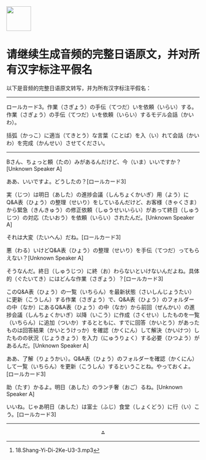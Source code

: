<img src="https://r2cdn.perplexity.ai/pplx-full-logo-primary-dark%402x.png" style="height:64px;margin-right:32px"/>

# 请继续生成音频的完整日语原文，并对所有汉字标注平假名

以下是音频的完整日语原文转写，并为所有汉字标注平假名：

***

ロールカード3。作業（さぎょう）の手伝（てつだ）いを依頼（いらい）する。作業（さぎょう）の手伝（てつだ）いを依頼（いらい）するモデル会話（かいわ）。

括弧（かっこ）に適当（てきとう）な言葉（ことば）を入（い）れて会話（かいわ）を完成（かんせい）させてください。

***

Bさん、ちょっと頼（たの）みがあるんだけど、今（いま）いいですか？[Unknown Speaker A]

ああ、いいですよ。どうしたの？[ロールカード3]

実（じつ）は明日（あした）の進捗会議（しんちょくかいぎ）用（よう）にQ\&A表（ひょう）の整理（せいり）をしているんだけど、お客様（きゃくさま）から緊急（きんきゅう）の修正依頼（しゅうせいいらい）があって終日（しゅうじつ）の対応（たいおう）を依頼（いらい）されたんだ。[Unknown Speaker A]

それは大変（たいへん）だね。[ロールカード3]

悪（わる）いけどQ\&A表（ひょう）の整理（せいり）を手伝（てつだ）ってもらえない？[Unknown Speaker A]

そうなんだ。終日（しゅうじつ）に終（お）わらないといけないんだよね。具体的（ぐたいてき）にはどんな作業（さぎょう）？[ロールカード3]

このQ\&A表（ひょう）の一覧（いちらん）を最新状態（さいしんじょうたい）に更新（こうしん）する作業（さぎょう）で、Q\&A表（ひょう）のフォルダーの中（なか）にあるQ\&A表（ひょう）の中（なか）から前回（ぜんかい）の進捗会議（しんちょくかいぎ）以降（いこう）に作成（さくせい）したものを一覧（いちらん）に追加（ついか）するとともに、すでに回答（かいとう）があったものは回答結果（かいとうけっか）を確認（かくにん）して解決（かいけつ）したものの状況（じょうきょう）を入力（にゅうりょく）する必要（ひつよう）があるんだ。[Unknown Speaker A]

ああ、了解（りょうかい）。Q\&A表（ひょう）のフォルダーを確認（かくにん）して一覧（いちらん）を更新（こうしん）するということね。やっておくよ。[ロールカード3]

助（たす）かるよ。明日（あした）のランチ奢（おご）るね。[Unknown Speaker A]

いいね。じゃあ明日（あした）は富士（ふじ）食堂（しょくどう）に行（い）こう。[ロールカード3]

---
<span style="display:none">[^1]</span>

<div style="text-align: center">⁂</div>

[^1]: 18.Shang-Yi-Di-2Ke-U3-3.mp3

